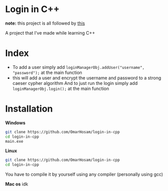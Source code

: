 # Login in C++
**note:** this project is all followed by [this](https://www.youtube.com/watch?v=4ls9cHMpgvk)

A project that I've made while learning C++
# Index
- To add a user simply add `loginManagerObj.addUser("username", "password");` at the main function
- this will add a user and encrypt the username and password to a strong caeser cypher algorithm
And to just run the login simply add `loginManagerObj.login();` at the main function

# Installation
**Windows**
```sh
git clone https://github.com/OmarHosam/login-in-cpp
cd login-in-cpp
main.exe
```
**Linux**
```sh
git clone https://github.com/OmarHosam/login-in-cpp
cd login-in-cpp
```
You have to compile it by yourself using any compiler (personally using gcc)

**Mac os**
idk